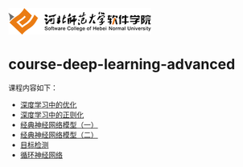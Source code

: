 ![](./images/logo.png)

# course-deep-learning-advanced

课程内容如下：

* [深度学习中的优化](./ch01-regularization-for-deep-learning/01.pdf)
* [深度学习中的正则化](./ch02-optimization-for-training-deep-models/02.pdf)
* [经典神经网络模型（一）](./ch03-classical-model_01/03.pdf)
* [经典神经网络模型（二）](./ch04-classical-model_02/04.pdf)
* [目标检测](./ch05-object-detection/05.pdf)
* [循环神经网络](./ch06-recurrent-neural-network/06.pdf)

